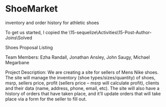 # ShoeMarket

inventory and order history for athletic shoes

To get us started, I copied the \15-sequelize\Activities\15-Post-Author-Joins\Solved


Shoes Proposal Listing

Team Members: 
Ezha Randall, Jonathan Ansley, John Saugy, Michael Megarbane


Project Description:
We are creating a site for sellers of Mens Nike shoes. The site will manage the inventory (shoe types/sizes/quantity) of shoes, msrp, sellers price, profit (sellers price – msrp will calculate profit), clients and their data (name, address, phone, email, etc). The site will also have a history of orders that have taken place, and it’ll update orders that will take place via a form for the seller to fill out.

